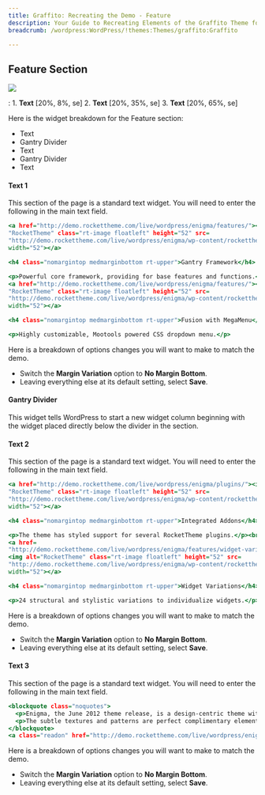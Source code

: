 ```yaml
---
title: Graffito: Recreating the Demo - Feature
description: Your Guide to Recreating Elements of the Graffito Theme for WordPress
breadcrumb: /wordpress:WordPress/!themes:Themes/graffito:Graffito

---
```


Feature Section
-----

![][demo]

:   1. **Text** [20%, 8%, se]
    2. **Text** [20%, 35%, se]
    3. **Text** [20%, 65%, se]

Here is the widget breakdown for the Feature section:

* Text
* Gantry Divider
* Text
* Gantry Divider
* Text

#### Text 1

This section of the page is a standard text widget. You will need to enter the following in the main text field.

~~~ .html
<a href="http://demo.rockettheme.com/live/wordpress/enigma/features/"><img alt=
"RocketTheme" class="rt-image floatleft" height="52" src=
"http://demo.rockettheme.com/live/wordpress/enigma/wp-content/rockettheme/rt_enigma_wp/frontpage/fp-feature1.jpg"
width="52"></a>

<h4 class="nomargintop medmarginbottom rt-upper">Gantry Framework</h4>

<p>Powerful core framework, providing for base features and functions.</p><br>
<a href="http://demo.rockettheme.com/live/wordpress/enigma/features/"><img alt=
"RocketTheme" class="rt-image floatleft" height="52" src=
"http://demo.rockettheme.com/live/wordpress/enigma/wp-content/rockettheme/rt_enigma_wp/frontpage/fp-feature2.jpg"
width="52"></a>

<h4 class="nomargintop medmarginbottom rt-upper">Fusion with MegaMenu</h4>

<p>Highly customizable, Mootools powered CSS dropdown menu.</p>
~~~

Here is a breakdown of options changes you will want to make to match the demo.

* Switch the **Margin Variation** option to **No Margin Bottom**.
* Leaving everything else at its default setting, select **Save**.

#### Gantry Divider

This widget tells WordPress to start a new widget column beginning with the widget placed directly below the divider in the section.

#### Text 2

This section of the page is a standard text widget. You will need to enter the following in the main text field.

~~~ .html
<a href="http://demo.rockettheme.com/live/wordpress/enigma/plugins/"><img alt=
"RocketTheme" class="rt-image floatleft" height="52" src=
"http://demo.rockettheme.com/live/wordpress/enigma/wp-content/rockettheme/rt_enigma_wp/frontpage/fp-feature3.jpg"
width="52"></a>

<h4 class="nomargintop medmarginbottom rt-upper">Integrated Addons</h4>

<p>The theme has styled support for several RocketTheme plugins.</p><br>
<a href=
"http://demo.rockettheme.com/live/wordpress/enigma/features/widget-variations/">
<img alt="RocketTheme" class="rt-image floatleft" height="52" src=
"http://demo.rockettheme.com/live/wordpress/enigma/wp-content/rockettheme/rt_enigma_wp/frontpage/fp-feature4.jpg"
width="52"></a>

<h4 class="nomargintop medmarginbottom rt-upper">Widget Variations</h4>

<p>24 structural and stylistic variations to individualize widgets.</p>
~~~

Here is a breakdown of options changes you will want to make to match the demo.

* Switch the **Margin Variation** option to **No Margin Bottom**.
* Leaving everything else at its default setting, select **Save**.

#### Text 3

This section of the page is a standard text widget. You will need to enter the following in the main text field.

~~~ .html
<blockquote class="noquotes">
  <p>Enigma, the June 2012 theme release, is a design-centric theme without compromising on elegance.</p>
  <p>The subtle textures and patterns are perfect complimentary elements.</p>
</blockquote>
<a class="readon" href="http://demo.rockettheme.com/live/wordpress/enigma/preset-styles/"><span>Read More</span></a>
~~~

Here is a breakdown of options changes you will want to make to match the demo.

* Switch the **Margin Variation** option to **No Margin Bottom**.
* Leaving everything else at its default setting, select **Save**.

[demo]: assets/demo_4.jpeg